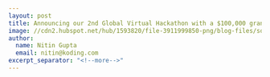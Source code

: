 ```yaml
---
layout: post
title: Announcing our 2nd Global Virtual Hackathon with a $100,000 grand prize!
image: //cdn2.hubspot.net/hub/1593820/file-3911999850-png/blog-files/social-share.png
author:
  name: Nitin Gupta
  email: nitin@koding.com
excerpt_separator: "<!--more-->"
---
```


